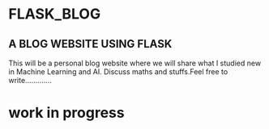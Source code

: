 # FLASK_BLOG
## A BLOG WEBSITE USING FLASK
This will be a personal blog website where we will share what I studied new in Machine Learning and AI. Discuss maths and stuffs.Feel free to write.............
# work in progress
